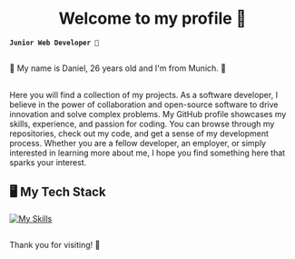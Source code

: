 <h1 align="center">Welcome to my profile 🥳</h1>


**`Junior Web Developer 🚀`**
##
🔆 My name is Daniel, 26 years old and I'm from Munich. 🔆
##
Here you will find a collection of my projects. As a software developer, I believe in the power of collaboration and open-source software to drive innovation and solve complex problems. My GitHub profile showcases my skills, experience, and passion for coding. You can browse through my repositories, check out my code, and get a sense of my development process. Whether you are a fellow developer, an employer, or simply interested in learning more about me, I hope you find something here that sparks your interest.

##
<h2>🖥️ My Tech Stack</h2>

[![My Skills](https://skillicons.dev/icons?i=html,css,js,ts,react,nextjs,redux,nodejs,express,mongodb,supabase,prisma,git,vscode,figma&perline=5)](https://skillicons.dev)
##


<p>Thank you for visiting! 💚</p>
